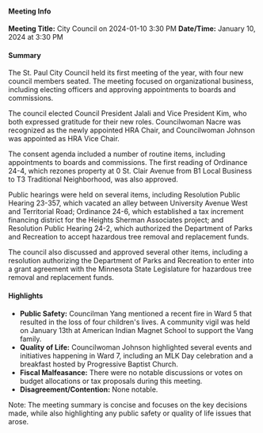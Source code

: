 #### Meeting Info
**Meeting Title:** City Council on 2024-01-10 3:30 PM
**Date/Time:** January 10, 2024 at 3:30 PM

#### Summary
The St. Paul City Council held its first meeting of the year, with four new council members seated. The meeting focused on organizational business, including electing officers and approving appointments to boards and commissions.

The council elected Council President Jalali and Vice President Kim, who both expressed gratitude for their new roles. Councilwoman Nacre was recognized as the newly appointed HRA Chair, and Councilwoman Johnson was appointed as HRA Vice Chair.

The consent agenda included a number of routine items, including appointments to boards and commissions. The first reading of Ordinance 24-4, which rezones property at 0 St. Clair Avenue from B1 Local Business to T3 Traditional Neighborhood, was also approved.

Public hearings were held on several items, including Resolution Public Hearing 23-357, which vacated an alley between University Avenue West and Territorial Road; Ordinance 24-6, which established a tax increment financing district for the Heights Sherman Associates project; and Resolution Public Hearing 24-2, which authorized the Department of Parks and Recreation to accept hazardous tree removal and replacement funds.

The council also discussed and approved several other items, including a resolution authorizing the Department of Parks and Recreation to enter into a grant agreement with the Minnesota State Legislature for hazardous tree removal and replacement funds.

#### Highlights

* **Public Safety:** Councilman Yang mentioned a recent fire in Ward 5 that resulted in the loss of four children's lives. A community vigil was held on January 13th at American Indian Magnet School to support the Vang family.
* **Quality of Life:** Councilwoman Johnson highlighted several events and initiatives happening in Ward 7, including an MLK Day celebration and a breakfast hosted by Progressive Baptist Church.
* **Fiscal Malfeasance:** There were no notable discussions or votes on budget allocations or tax proposals during this meeting.
* **Disagreement/Contention:** None notable.

Note: The meeting summary is concise and focuses on the key decisions made, while also highlighting any public safety or quality of life issues that arose.

